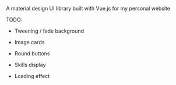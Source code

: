 A material design UI library built with Vue.js for my personal website

TODO:

* Tweening / fade background

* Image cards

* Round buttons

* Skills display

* Loading effect